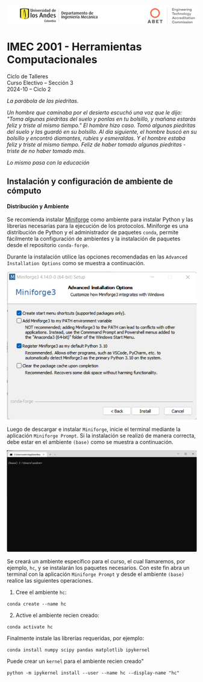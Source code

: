 <img src='./utils/uniandes_abet.png' width='850'/>

# IMEC 2001 - Herramientas Computacionales 
Ciclo de Talleres <br>
Curso Electivo – Sección 3 <br>
2024-10 – Ciclo 2 <br>

*La parábola de las piedritas.* <br>

*Un hombre que caminaba por el desierto escuchó una voz que le dijo: "Toma algunas piedritas del suelo y ponlas en tu bolsillo, y mañana estarás feliz y triste al mismo tiempo."
El hombre hizo caso. Tomó algunas piedritas del suelo y las guardó en su bolsillo. Al día siguiente, el hombre buscó en su bolsillo y encontró diamantes, rubíes y esmeraldas. Y el hombre estaba feliz y triste al mismo tiempo. Feliz de haber tomado algunas piedritas - triste de no haber tomado más.* <br>

*Lo mismo pasa con la educación*  <br>

## Instalación y configuración de ambiente de cómputo

#### Distribución y Ambiente

Se recomienda instalar [Miniforge](https://github.com/conda-forge/miniforge) como ambiente para instalar Python y las librerías necesarias para la ejecución de los protocolos. Miniforge es una distribución de Python y el administrador de paquetes `conda`, permite fácilmente la configuración de ambientes y la instalación de paquetes desde el repositorio `conda-forge`.

Durante la instalación utilice las opciones recomendadas en las `Advanced Installation Options` como se muestra a continuación.

![conda-forge/miniforge](utils/conda-forge.png)

Luego de descargar e instalar `Miniforge`, inicie el terminal mediante la aplicación `Miniforge Prompt`. Si la instalación se realizó de manera correcta, debe estar en el ambiente `(base)` como se muestra a continuación. 

![base-env](utils/base-env.png)

Se creará un ambiente específico para el curso, el cual llamaremos, por ejemplo, `hc`, y se instalarán los paquetes necesarios. Con este fin abra un terminal con la aplicación `Miniforge Prompt` y desde el ambiente `(base)` realice las siguientes operaciones.

1. Cree el ambiente `hc`:

```terminal
conda create --name hc
```
2. Active el ambiente recien creado:

```terminal
conda activate hc
```
Finalmente instale las librerías requeridas, por ejemplo:

```terminal
conda install numpy scipy pandas matplotlib ipykernel
```

Puede crear un `kernel` para el ambiente recien creado"

```terminal
python -m ipykernel install --user --name hc --display-name "hc"
```